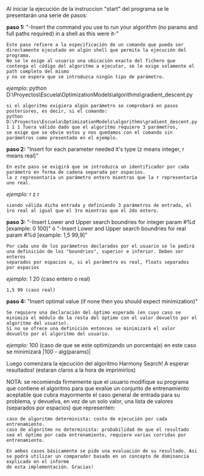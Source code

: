 Al iniciar la ejecución de la instruccion "start" del programa se le presentarán una serie de pasos:




**paso 1:** "-Insert the command you use to run your algorithm (no params and full paths required) in a shell as this were it-"

    Este paso refiere a la especificación de un comando que pueda ser directamente ejecutado en algún shell que permita la ejecución del programa.
    No se le exige al usuario una ubicación exacta del fichero que contenga el código del algoritmo a ejecutar, se le exige solamente el path completo del mismo 
    y no se espera que se introduzca ningún tipo de parámetro.

_ejemplo:_ 
    python D:\Proyectos\Escuela\OptimizationModels\algorithms\gradient_descent.py

    si el algoritmo exigiera algún parámetro se comprobará en pasos posteriores, es decir, si el comando:
    python D:\Proyectos\Escuela\OptimizationModels\algorithms\gradient_descent.py 1 1 1 fuera válido dado que el algoritmo requiere 3 parámetros,
    se exige que se obvie estos y nos quedamos con el comando sin parámetros como presentado en el ejemplo.




**paso 2:** "Insert for each parameter needed it's type (z means integer, r means real)"

    En este paso se exigirá que se introduzca un identificador por cada parámetro en forma de cadena separada por espacios.
    la z representaría un parámetro entero mientras que la r representaría uno real.

_ejemplo:_
    r z r

    siendo válida dicha entrada y definiendo 3 parámetros de entrada, el 1ro real al igual que el 3ro mientras que el 2do entero.




**paso 3:** "-Insert Lower and Upper search boundries for integer param #%d [example: 0 100]" ó "-Insert Lower and Upper search boundries for real param #%d [example: 1,5 99,9]" 

    Por cada uno de los parámetros declarados por el usuario se le pedirá una definición de los "boundries", superior e inferior. Deben ser enteros 
    separados por espacios o, si el parámetro es real, floats separados por espacios 

_ejemplo:_
    1 20 (caso entero o real)

    1,5 99 (caso real)



    
**paso 4:** "Insert optimal value (if none then you should expect minimization)" 

    Se requiere una declaración del óptimo esperado (en cuyo caso se minimiza el módulo de la resta del óptimo con el valor devuelto por el algoritmo del usuario).
    Si no se ofrece una definición entonces se minimizará el valor devuelto por el algoritmo del usuario.

_ejemplo:_
    100 (caso de que se este optimizando un porcentaje)
    en este caso se minimizará |100 - alg(params)|



Luego comenzara la ejecución del algoritmo Harmony Search! A esperar resultados! (estaran claros a la hora de imprimirlos)

NOTA:
    se recomienda firmemente que el usuario modifique su programa que contiene el algoritmo para que evalúe un conjunto de entrenamiento aceptable que cubra
    mayormente el caso general de entrada para su problema, y devuelva, en vez de un solo valor, una lista de valores (separados por espacios) que representen:
    
    caso de algoritmo determinista: costo de ejecución por cada entrenamiento.
    caso de algoritmo no determinista: probabilidad de que el resultado sea el óptimo por cada entrenamiento, requiere varias corridas por entrenamiento.

    En ambos casos básicamente se pide una evaluación de su resultado. Asi se podrá utilizar un comparador basado en un concepto de dominancia explicado en el informe 
    de esta implementación. Gracias!
    